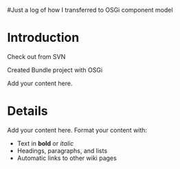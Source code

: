 #Just a log of how I transferred to OSGi component model
# Introduction #

Check out from SVN

Created Bundle project with OSGi




Add your content here.


# Details #

Add your content here.  Format your content with:
  * Text in **bold** or _italic_
  * Headings, paragraphs, and lists
  * Automatic links to other wiki pages
